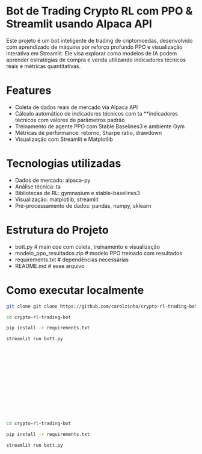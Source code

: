 # Bot de Trading Crypto RL com PPO & Streamlit usando Alpaca API 

Este projeto é um bot inteligente de trading de criptomoedas, desenvolvido com aprendizado de máquina por reforço profundo PPO e visualização interativa em Streamlit. Ele visa explorar como modelos de IA podem aprender estratégias de compra e venda utilizando indicadores técnicos reais e métricas quantitativas.

# Features

- Coleta de dados reais de mercado via Alpaca API
- Cálculo automático de indicadores técnicos com ta **indicadores técnicos com valores de parâmetros padrão 
- Treinamento de agente PPO com Stable Baselines3 e ambiente Gym
- Métricas de performance: retorno, Sharpe ratio, drawdown
- Visualização com Streamlit e Matplotlib

# Tecnologias utilizadas
- Dados de mercado: alpaca-py
- Análise técnica: ta
- Bibliotecas de RL: gymnasium e stable-baselines3
- Visualização: matplotlib, streamlit
- Pré-processamento de dados: pandas, numpy, sklearn

# Estrutura do Projeto
- bott.py # main coe com coleta, treinamento e visualização
- modelo_ppo_resultados.zip # modelo PPO treinado com resultados 
- requirements.txt # dependências necessárias
- README.md # esse arquivo

# Como executar localmente

```bash
git clone git clone https://github.com/carolzinho/crypto-rl-trading-bot.git

cd crypto-rl-trading-bot

pip install -r requirements.txt

streamlit run bott.py















cd crypto-rl-trading-bot

pip install -r requirements.txt

streamlit run bott.py














